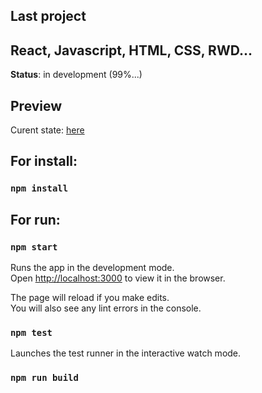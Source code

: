 ## Last project

## React, Javascript, HTML, CSS, RWD...

**Status**: in development (99%...)

## Preview 

Curent state: [here](https://shop-app-45819.firebaseapp.com/)

## For install:

### `npm install`

## For run:

### `npm start`

Runs the app in the development mode.<br>
Open [http://localhost:3000](http://localhost:3000) to view it in the browser.

The page will reload if you make edits.<br>
You will also see any lint errors in the console.

### `npm test`

Launches the test runner in the interactive watch mode.<br>

### `npm run build`